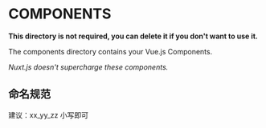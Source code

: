 # COMPONENTS

**This directory is not required, you can delete it if you don't want to use it.**

The components directory contains your Vue.js Components.

_Nuxt.js doesn't supercharge these components._

## 命名规范

建议：xx_yy_zz 小写即可